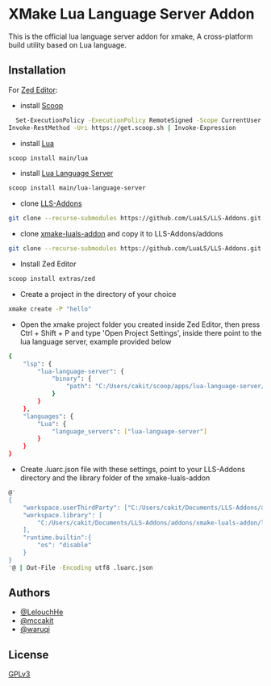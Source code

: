 
# XMake Lua Language Server Addon

This is the official lua language server addon for xmake, A cross-platform build utility based on Lua language.




## Installation

For [Zed Editor](https://zed.dev/):

- install [Scoop](https://scoop.sh/)
```bash
  Set-ExecutionPolicy -ExecutionPolicy RemoteSigned -Scope CurrentUser
Invoke-RestMethod -Uri https://get.scoop.sh | Invoke-Expression
```

- install [Lua](https://www.lua.org/)
```bash
scoop install main/lua
```

- install [Lua Language Server](https://luals.github.io/)
```bash
scoop install main/lua-language-server
```
- clone [LLS-Addons](https://github.com/LuaLS/LLS-Addons)
```bash
git clone --recurse-submodules https://github.com/LuaLS/LLS-Addons.git
```

- clone [xmake-luals-addon](https://github.com/xmake-io/xmake-luals-addon) and copy it to LLS-Addons/addons
```bash
git clone --recurse-submodules https://github.com/LuaLS/LLS-Addons.git
```

- Install Zed Editor
```bash
scoop install extras/zed
```

- Create a project in the directory of your choice
```bash
xmake create -P "hello"
```

- Open the xmake project folder you created inside Zed Editor, then press Ctrl + Shift + P and type 'Open Project Settings', inside there point to the lua language server, example provided below
```bash
{
    "lsp": {
        "lua-language-server": {
            "binary": {
                "path": "C:/Users/cakit/scoop/apps/lua-language-server/current/bin/lua-language-server.exe"
            }
        }
    },
    "languages": {
        "Lua": {
            "language_servers": ["lua-language-server"]
        }
    }
}
```
- Create .luarc.json file with these settings, point to your LLS-Addons directory and the library folder of the xmake-luals-addon
```bash
@'
{
    "workspace.userThirdParty": ["C:/Users/cakit/Documents/LLS-Addons/addons"],
    "workspace.library": [
        "C:/Users/cakit/Documents/LLS-Addons/addons/xmake-luals-addon/library"
    ],
    "runtime.builtin":{
        "os": "disable"
    }
}
'@ | Out-File -Encoding utf8 .luarc.json
```




    
## Authors

- [@LelouchHe](https://github.com/LelouchHe)
- [@mccakit](https://github.com/mccakit)
- [@waruqi](https://github.com/waruqi)


## License

[GPLv3](https://www.gnu.org/licenses/gpl-3.0.en.html)

